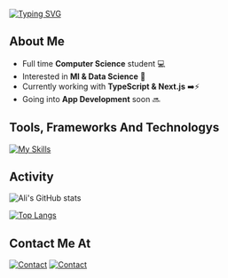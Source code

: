 


[![Typing SVG](https://readme-typing-svg.demolab.com/?lines=Hi+I'm+Ali+Alshehri+👋;Full-Stack+Developer+🧑‍💻;Back-End+Enthusiest+⚡;Welcome+to+my+page!+🤝&size=36&duration=2200&pause=900&color=ffffff&font=roboto+mono+700)](https://git.io/typing-svg)

## About Me
- Full time **Computer Science** student 💻
- Interested in **Ml & Data Science** 🤖
- Currently working with **TypeScript & Next.js** ➡️⚡️
- Going into **App Development** soon 🔜


## Tools, Frameworks And Technologys
[![My Skills](https://skillicons.dev/icons?i=docker,html,css,cpp,bun,express,git,github,js,jquery,bash,mongodb,mysql,fastapi,django,nodejs,postman,py,react,bootstrap,postgres,tailwind,heroku,ts,next&perline=5)](https://github.com/AlshehriAli0)

## Activity 
![Ali's GitHub stats](https://github-readme-stats.vercel.app/api?username=AlshehriAli0&show_icons=true&theme=transparent)


[![Top Langs](https://github-readme-stats.vercel.app/api/top-langs/?username=AlshehriAli0&theme=transparent&langs_count=10&hide=ejs,css,scss,html)](https://github.com/AlshehriAli0/github-readme-stats)


## Contact Me At
[![Contact](https://skillicons.dev/icons?i=linkedin)](https://www.linkedin.com/in/ali-alshehri-340b26284)
[![Contact](https://skillicons.dev/icons?i=gmail)](mailto:ali0alshehri@outlook.com)
